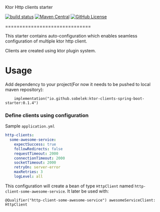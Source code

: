 Ktor Http clients starter

[![build status](https://img.shields.io/github/actions/workflow/status/sobelek/ktor-clients-spring-boot-starter/ci.yml?branch=main)](https://github.com/sobelek/ktor-clients-spring-boot-starter/actions/workflows/ci.yml)
[![Maven Central](https://img.shields.io/maven-central/v/io.github.sobelek/ktor-clients-spring-boot-starter)](https://mvnrepository.com/artifact/io.github.sobelek)
[![GitHub License](https://img.shields.io/badge/license-Apache%20License%202.0-blue.svg?style=flat)](http://www.apache.org/licenses/LICENSE-2.0)

==============================

This starter contains auto-configuration which enables seamless configuration of multiple
ktor http client.

Clients are created using ktor plugin system.

Usage
==============================
Add dependency to your project(For now it needs to be pushed to local maven repository):
```
    implementation("io.github.sobelek:ktor-clients-spring-boot-starter:0.1.4")
```

### Define clients using configuration
Sample `application.yml`

```yaml
http-clients:
  some-awesome-service:
    expectSuccess: true
    followRedirects: false
    requestTimeout: 2000
    connectionTimeout: 2000
    socketTimeout: 2000
    retryOn: server-error
    maxRetries: 3
    logLevel: all
```

This configuration will create a bean of type `HttpClient` named `http-client-some-awesome-service`.
It later be used with:

```
@Qualifier("http-client-some-awesome-service") awesomeServiceClient: HttpClient
```
